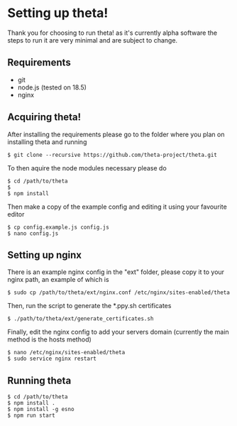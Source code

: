# Setting up theta!
Thank you for choosing to run theta! as it's currently alpha software the steps to run it are very minimal and are subject to change.

## Requirements
- git
- node.js (tested on 18.5)
- nginx 

## Acquiring theta!
After installing the requirements please go to the folder where you plan on installing theta and running
```
$ git clone --recursive https://github.com/theta-project/theta.git
```
To then aquire the node modules necessary please do
```
$ cd /path/to/theta
$
$ npm install
```
Then make a copy of the example config and editing it using your favourite editor
```
$ cp config.example.js config.js
$ nano config.js
```

## Setting up nginx
There is an example nginx config in the "ext" folder, please copy it to your nginx path, an example of which is 
```
$ sudo cp /path/to/theta/ext/nginx.conf /etc/nginx/sites-enabled/theta
```
Then, run the script to generate the *.ppy.sh certificates
```
$ ./path/to/theta/ext/generate_certificates.sh
```
Finally, edit the nginx config to add your servers domain (currently the main method is the hosts method)
```
$ nano /etc/nginx/sites-enabled/theta
$ sudo service nginx restart
```

## Running theta
```
$ cd /path/to/theta
$ npm install .
$ npm install -g esno
$ npm run start
```